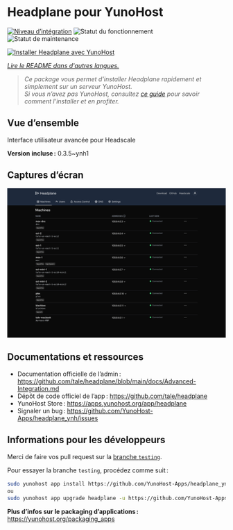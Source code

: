 <!--
Nota bene : ce README est automatiquement généré par <https://github.com/YunoHost/apps/tree/master/tools/readme_generator>
Il NE doit PAS être modifié à la main.
-->

# Headplane pour YunoHost

[![Niveau d’intégration](https://apps.yunohost.org/badge/integration/headplane)](https://ci-apps.yunohost.org/ci/apps/headplane/)
![Statut du fonctionnement](https://apps.yunohost.org/badge/state/headplane)
![Statut de maintenance](https://apps.yunohost.org/badge/maintained/headplane)

[![Installer Headplane avec YunoHost](https://install-app.yunohost.org/install-with-yunohost.svg)](https://install-app.yunohost.org/?app=headplane)

*[Lire le README dans d'autres langues.](./ALL_README.md)*

> *Ce package vous permet d’installer Headplane rapidement et simplement sur un serveur YunoHost.*  
> *Si vous n’avez pas YunoHost, consultez [ce guide](https://yunohost.org/install) pour savoir comment l’installer et en profiter.*

## Vue d’ensemble

Interface utilisateur avancée pour Headscale

**Version incluse :** 0.3.5~ynh1

## Captures d’écran

![Capture d’écran de Headplane](./doc/screenshots/screenshot.png)

## Documentations et ressources

- Documentation officielle de l’admin : <https://github.com/tale/headplane/blob/main/docs/Advanced-Integration.md>
- Dépôt de code officiel de l’app : <https://github.com/tale/headplane>
- YunoHost Store : <https://apps.yunohost.org/app/headplane>
- Signaler un bug : <https://github.com/YunoHost-Apps/headplane_ynh/issues>

## Informations pour les développeurs

Merci de faire vos pull request sur la [branche `testing`](https://github.com/YunoHost-Apps/headplane_ynh/tree/testing).

Pour essayer la branche `testing`, procédez comme suit :

```bash
sudo yunohost app install https://github.com/YunoHost-Apps/headplane_ynh/tree/testing --debug
ou
sudo yunohost app upgrade headplane -u https://github.com/YunoHost-Apps/headplane_ynh/tree/testing --debug
```

**Plus d’infos sur le packaging d’applications :** <https://yunohost.org/packaging_apps>
